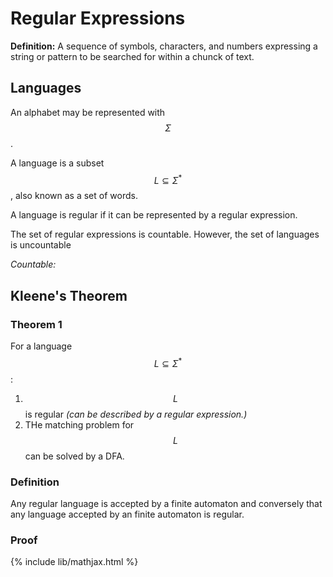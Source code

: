 # Regular Expressions

**Definition:** A sequence of symbols, characters, and numbers expressing a string or pattern to be searched for within a chunck of text.

## Languages

An alphabet may be represented with $$\Sigma$$.

A language is a subset $$L \subseteq \Sigma^*$$, also known as a set of words.

A language is regular if it can be represented by a regular expression.

The set of regular expressions is countable. However, the set of languages is uncountable

_Countable:_

## Kleene's Theorem

### Theorem 1

For a language $$L \subseteq \Sigma^*$$:

1. $$L$$ is regular _(can be described by a regular expression.)_
2. THe matching problem for $$L$$ can be solved by a DFA.

### Definition

Any regular language is accepted by a finite automaton and conversely that any language accepted by an finite automaton is regular.

### Proof



{% include lib/mathjax.html %}
